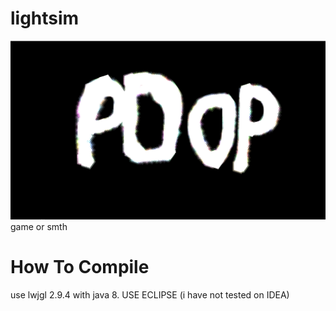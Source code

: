 # lightsim
![alt text](https://github.com/HOLYBoxeswithlegs/lightsim/blob/6d68107b619105360f547c53e731049ee60a80b1/image_2024-10-03_012218034.png)
 game or smth
# How To Compile
 use lwjgl 2.9.4 with java 8. USE ECLIPSE (i have not tested on IDEA)
